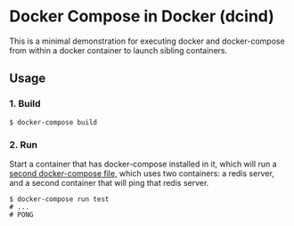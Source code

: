 Docker Compose in Docker (dcind)
==================================================

This is a minimal demonstration for executing docker and docker-compose from
within a docker container to launch sibling containers.

Usage
--------------------------------------------------

### 1. Build
  
```
$ docker-compose build
```

### 2. Run

Start a container that has docker-compose installed in it, which will run 
a [second docker-compose file](app/docker-compose.yml), which uses two 
containers: a redis server, and a second container that will ping that 
redis server.

```
$ docker-compose run test
# ...
# PONG
```

